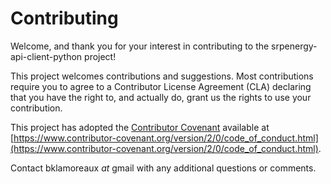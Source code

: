 # Contributing

Welcome, and thank you for your interest in contributing to the srpenergy-api-client-python project!

This project welcomes contributions and suggestions. Most contributions require you to
agree to a Contributor License Agreement (CLA) declaring that you have the right to,
and actually do, grant us the rights to use your contribution.

This project has adopted the [Contributor Covenant](https://opensource.microsoft.com/codeofconduct/) available at [https://www.contributor-covenant.org/version/2/0/code_of_conduct.html](https://www.contributor-covenant.org/version/2/0/code_of_conduct.html).

Contact bklamoreaux _at_ gmail with any additional questions or comments.
